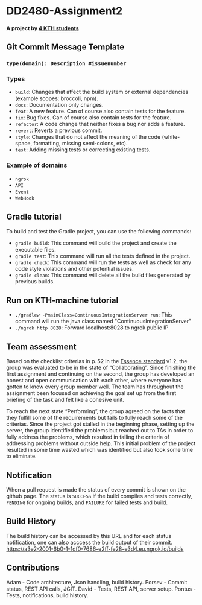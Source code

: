 # DD2480-Assignment2
#### A project by [4 KTH students](#developers-and-their-main-contributions)

## Git Commit Message Template
### `type(domain): Description #issuenumber`
### Types
- `build`: Changes that affect the build system or external dependencies (example scopes: broccoli, npm).
- `docs`: Documentation only changes.
- `feat`: A new feature. Can of course also contain tests for the feature.
- `fix`: Bug fixes. Can of course also contain tests for the feature.
- `refactor`: A code change that neither fixes a bug nor adds a feature.
- `revert`: Reverts a previous commit.
- `style`: Changes that do not affect the meaning of the code (white-space, formatting, missing semi-colons, etc).
- `test`: Adding missing tests or correcting existing tests.

### Example of domains
- `ngrok`
- `API`
- `Event`
- `WebHook`

##
## Gradle tutorial
To build and test the Gradle project, you can use the following commands:

- `gradle build`: This command will build the project and create the executable files.
- `gradle test`: This command will run all the tests defined in the project.
- `gradle check`: This command will run the tests as well as check for any code style violations and other potential issues.
- `gradle clean`: This command will delete all the build files generated by previous builds.

## Run on KTH-machine tutorial
- `./gradlew -PmainClass=ContinuousIntegrationServer run`: This command will run the java class named "ContinuousIntegrationServer"
- `./ngrok http 8028`: Forward localhost:8028 to ngrok public IP

## Team assessment



Based on the checklist criterias in p. 52 in the [Essence standard](https://www.omg.org/spec/Essence/1.2/PDF) v1.2, the group was evaluated to be in the state of “Collaborating”. Since finishing the first assignment and continuing on the second, the group has developed an honest and open communication with each other, where everyone has gotten to know every group member well. The team has throughout the assignment been focused on achieving the goal set up from the first briefing of the task and felt like a cohesive unit. 

To reach the next state “Performing”, the group agreed on the facts that they fulfill some of the requirements but fails to fully reach some of the criterias. Since the project got stalled in the beginning phase, setting up the server, the group identified the problems but reached out to TAs in order to fully address the problems, which resulted in failing the criteria of addressing problems without outside help. This initial problem of the project resulted in some time wasted which was identified but also took some time to eliminate. 


## Notification 

When a pull request is made the status of every commit is shown on the github page. The status is `SUCCESS` if the build compiles and tests correctly, `PENDING` for ongoing builds, and `FAILURE` for failed tests and build.

## Build History
The build history can be accessed by this URL and for each status notification, one can also acccess the build output of their commit. 
https://a3e2-2001-6b0-1-1df0-7686-e2ff-fe28-e3d4.eu.ngrok.io/builds

## Contributions

Adam - Code architecture, Json handling, build history.
Porsev - Commit status, REST API calls, JGIT.
David - Tests, REST API, server setup.
Pontus - Tests, notifications, build history.
